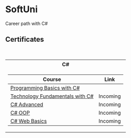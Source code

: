 # SoftUni
Career path with C#



<h2> Certificates </h2>

<table align="left">
  
<br/>

<tr>
  <th> C# </th>
</tr>

<tr>
<td>

| **Course**                                                            | **Link**                                                   |
| --------------------------------------------------------------------- | ---------------------------------------------------------- |
| <a href="" > Programming Basics with C# </a>                          |<a href="https://softuni.bg/certificates/details/124162/f52f81fe">                                                                                                   | <!-- <a href=""> Link</a> --> Incoming|
| <a href=""> Technology Fundamentals with C# </a>                      | <!-- <a href=""> Link</a> --> Incoming|
| <a href=""> C# Advanced </a>                                          | <!-- <a href=""> Link</a> --> Incoming|
| <a href=""> C# OOP </a>                                               | <!-- <a href=""> Link</a> --> Incoming|
| <a href=""> C# Web Basics </a>                                        | <!-- <a href=""> Link</a> --> Incoming|
</td>
